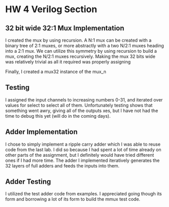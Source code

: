 # HW 4 Verilog Section

## 32 bit wide 32:1 Mux Implementation

I created the mux by using recursion. A N:1 mux can be created with a binary tree of 2:1 muxes, or more abstractly with a two N/2:1 muxes heading into a 2:1 mux. We can utilize this symmetry by using recursion to build a mux, creating the N/2:1 muxes recursively. Making the mux 32 bits wide was relatively trivial as all it required was properly assigning 

Finally, I created a mux32 instance of the mux_n

## Testing

I assigned the input channels to increasing numbers 0-31, and iterated over values for select to select all of them. Unfortunately testing shows that something went awry, giving all of the outputs xes, but I have not had the time to debug this yet (will do in the coming days).

## Adder Implementation

I chose to simply implement a ripple carry adder which I was able to reuse code from the last lab. I did so because I had spent a lot of time already on other parts of the assignment, but I definitely would have tried different ones if I had more time. The adder I implemented iteratively generates the 32 layers of full adders and feeds the inputs into them.

## Adder Testing
I utilized the test adder code from examples. I appreciated going though its form and borrowing a lot of its form to build the mmux test code.

